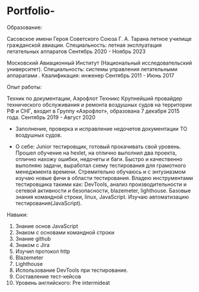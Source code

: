 # Portfolio-
Образование:

Сасовское имени Героя Советского Союза Г. А. Тарана летное училище гражданской авиации. Специальность: летная эксплуатация летательных аппаратов
Сентябрь 2020 - Ноябрь 2023

Московский Авиационный Институт (Национальный исследовательский университет). Специальность: системы управления летательными аппаратами . Квалификация: инженер
Сентябрь 2011 - Июнь 2017

Опыт работы: 

Техник по документации, Аэрофлот Техникс
Крупнейший провайдер технического обслуживания и ремонта воздушных судов на территории РФ и СНГ, входит в Группу «Аэрофлот», образована 7 декабря 2015 года.
Сентябрь 2019 - Август 2020
- Заполнение, проверка и исправление недочетов документации ТО воздушных судов.

- О себе:
Junior тестировщик, готовый прокачивать свой уровень. Прошел обучение на hexlet, на отлично выполнил два проекта, отлично нахожу ошибки, недочеты и баги. Быстро и качественно выполняю задачи, выработал схему тестирования для грамотного менеджмента времени. Стремительно обучаюсь и с энтузиазмом изучаю новые фичи в области тестирования. Владею инструментами тестировщика такими как: DevTools, анализ производительности и сетевой активности и безопасности, blazemeter, lighthouse. Базовые знания командной строки, linux, JavaScript. Изучаю автоматизацию тестирования(JavaScript).

Навыки:
1) Знание основ JavaScript
2) Знаком с основами командной строки
3) Знание github
4) Знаком с Jira
5) Изучил протокол http
6) Blazemeter
7) Lighthouse
6) Использование DevTools при тестирование.
7) Составление тест-кейсов
8) Уровень английского: Pre intermideat
